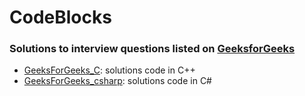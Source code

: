 # CodeBlocks

### Solutions to interview questions listed on [GeeksforGeeks](https://www.geeksforgeeks.org/company-interview-corner/)

- [GeeksForGeeks_C](https://github.com/kasha01/CodeBlocks/tree/master/GeeksForGeeks_C): solutions code in C++
- [GeeksForGeeks_csharp](https://github.com/kasha01/CodeBlocks/tree/master/GeeksForGeeks_csharp): solutions code in C#
